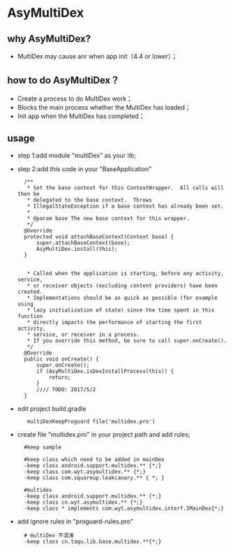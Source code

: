 # AsyMultiDex


## why AsyMultiDex? 

* MultiDex may cause anr when app init（4.4 or lower）；

## how to do AsyMultiDex？

* Create a process to do MultiDex work；
* Blocks the main process whether the MultiDex has loaded；
* Init app when the MultiDex has completed；

## usage

* step 1:add module "multiDex" as your lib;
	

* step 2:add this code in your "BaseApplication"

	    /**
	     * Set the base context for this ContextWrapper.  All calls will then be
	     * delegated to the base context.  Throws
	     * IllegalStateException if a base context has already been set.
	     *
	     * @param base The new base context for this wrapper.
	     */
	    @Override
	    protected void attachBaseContext(Context base) {
	        super.attachBaseContext(base);
	        AsyMultiDex.install(this);
	    }
	    
	        
	     * Called when the application is starting, before any activity, service,
	     * or receiver objects (excluding content providers) have been created.
	     * Implementations should be as quick as possible (for example using
	     * lazy initialization of state) since the time spent in this function
	     * directly impacts the performance of starting the first activity,
	     * service, or receiver in a process.
	     * If you override this method, be sure to call super.onCreate().
	     */
	    @Override
	    public void onCreate() {
	        super.onCreate();
	        if (AsyMultiDex.isDexInstallProcess(this)) {
	            return;
	        }
	        //// TODO: 2017/5/2
	    }
* edit project build.gradle 
 
		 multiDexKeepProguard file('multidex.pro')
	   
* create file "multidex.pro" in your project path and add rules;
	
		#keep sample

		#keep class which need to be added in mainDex
		-keep class android.support.multidex.** {*;}
		-keep class com.wyt.asymultidex.** {*;}
		-keep class com.squareup.leakcanary.** { *; }
		
		#multidex
		-keep class android.support.multidex.** {*;}
		-keep class cn.wyt.asymultidex.** {*;}
		-keep class * implements com.wyt.asymultidex.interf.IMainDex{*;}
		
* add ignore rules in "proguard-rules.pro"
	
		# multiDex 不混淆
		-keep class cn.taqu.lib.base.multidex.**{*;}
	

